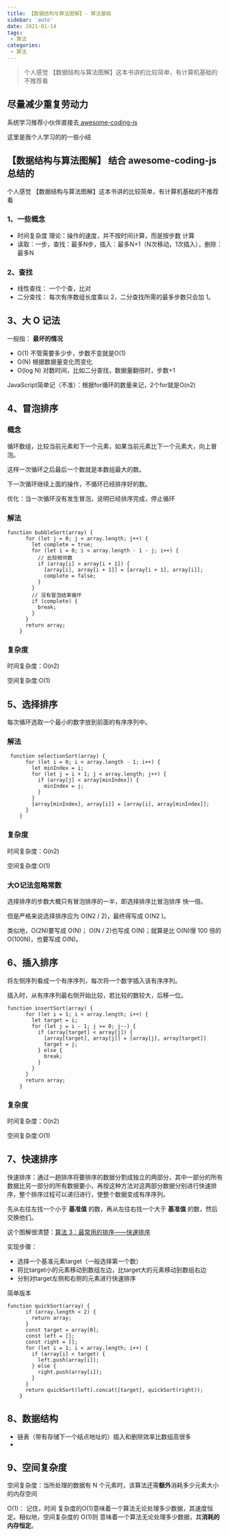 ```yaml
---
title: 【数据结构与算法图解】- 算法基础
sidebar: 'auto'
date: 2021-01-14
tags:
 - 算法
categories:
 - 算法
---
```


> 个人感觉 【数据结构与算法图解】这本书讲的比较简单，有计算机基础的不推荐看
<!-- more -->


## 尽量减少重复劳动力

系统学习推荐小伙伴直接去[ awesome-coding-js](http://www.conardli.top/docs/) 

这里是我个人学习的的一些小结



## 【数据结构与算法图解】 结合 awesome-coding-js 总结的
个人感觉 【数据结构与算法图解】这本书讲的比较简单，有计算机基础的不推荐看

### 1、一些概念
- 时间复杂度 理论：操作的速度，并不按时间计算，而是按步数 计算
- 读取：一步，查找：最多N步，插入：最多N+1（N次移动，1次插入），删除：最多N

### 2、查找

- 线性查找： 一个个查，比对
- 二分查找： 每次有序数组长度乘以 2，二分查找所需的最多步数只会加 1。

## 3、大 O 记法

一般指： **最坏的情况**

- O(1) 不管需要多少步，步数不变就是O(1)
- O(N) 根据数据量变化而变化
- O(log N) 对数时间，比如二分查找，数据量翻倍时，步数+1

JavaScript简单记（不准）：根据for循环的数量来记，2个for就是O(n2)

## 4、冒泡排序

### 概念

循环数组，比较当前元素和下一个元素，如果当前元素比下一个元素大，向上冒泡。

这样一次循环之后最后一个数就是本数组最大的数。

下一次循环继续上面的操作，不循环已经排序好的数。

优化：当一次循环没有发生冒泡，说明已经排序完成，停止循环

### 解法
```
function bubbleSort(array) {
      for (let j = 0; j < array.length; j++) {
        let complete = true;
        for (let i = 0; i < array.length - 1 - j; i++) {
          // 比较相邻数
          if (array[i] > array[i + 1]) {
            [array[i], array[i + 1]] = [array[i + 1], array[i]];
            complete = false;
          }
        }
        // 没有冒泡结束循环
        if (complete) {
          break;
        }
      }
      return array;
    }
```
### 复杂度

时间复杂度：O(n2)

空间复杂度:O(1)


## 5、选择排序

每次循环选取一个最小的数字放到前面的有序序列中。

### 解法
```
 function selectionSort(array) {
      for (let i = 0; i < array.length - 1; i++) {
        let minIndex = i;
        for (let j = i + 1; j < array.length; j++) {
          if (array[j] < array[minIndex]) {
            minIndex = j;
          }
        }
        [array[minIndex], array[i]] = [array[i], array[minIndex]];
      }
    }
```
### 复杂度
时间复杂度：O(n2)

空间复杂度:O(1)

### 大O记法忽略常数
选择排序的步数大概只有冒泡排序的一半，即选择排序比冒泡排序 快一倍。

但是严格来说选择排序应为 O(N2 / 2)，最终得写成 O(N2 )。

类似地，O(2N)要写成 O(N)； O(N / 2)也写成 O(N)；就算是比 O(N)慢 100 倍的 O(100N)，也要写成 O(N)。

## 6、插入排序
将左侧序列看成一个有序序列，每次将一个数字插入该有序序列。

插入时，从有序序列最右侧开始比较，若比较的数较大，后移一位。

```
function insertSort(array) {
      for (let i = 1; i < array.length; i++) {
        let target = i;
        for (let j = i - 1; j >= 0; j--) {
          if (array[target] < array[j]) {
            [array[target], array[j]] = [array[j], array[target]]
            target = j;
          } else {
            break;
          }
        }
      }
      return array;
    }
```
### 复杂度
时间复杂度：O(n2)

空间复杂度:O(1)

## 7、快速排序

快速排序：通过一趟排序将要排序的数据分割成独立的两部分，其中一部分的所有数据比另一部分的所有数据要小，再按这种方法对这两部分数据分别进行快速排序，整个排序过程可以递归进行，使整个数据变成有序序列。

先从右往左找一个小于 **基准值** 的数，再从左往右找一个大于 **基准值** 的数，然后交换他们。

这个图解很清楚：[算法 3：最常用的排序——快速排序](https://wiki.jikexueyuan.com/project/easy-learn-algorithm/fast-sort.html)

实现步骤：

- 选择一个基准元素target（一般选择第一个数）
- 将比target小的元素移动到数组左边，比target大的元素移动到数组右边
- 分别对target左侧和右侧的元素进行快速排序

简单版本
```
function quickSort(array) {
      if (array.length < 2) {
        return array;
      }
      const target = array[0];
      const left = [];
      const right = [];
      for (let i = 1; i < array.length; i++) {
        if (array[i] < target) {
          left.push(array[i]);
        } else {
          right.push(array[i]);
        }
      }
      return quickSort(left).concat([target], quickSort(right));
    }
```


## 8、数据结构

- 链表（带有存储下一个结点地址的）插入和删除效率比数组高很多
- 


## 9、空间复杂度

空间复杂度：当所处理的数据有 N 个元素时，该算法还需**额外**消耗多少元素大小的内存空间

O(1)： 记住，时间 复杂度的O(1)意味着一个算法无论处理多少数据，其速度恒定。相似地，空间复杂度的 O(1)则 意味着一个算法无论处理多少数据，其**消耗的内存恒定**。


